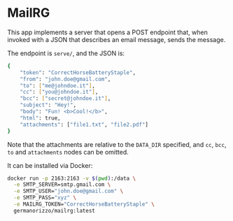 # MailRG

This app implements a server that opens a POST endpoint that, when invoked with a JSON that describes an email message, sends the message.

The endpoint is `serve/`, and the JSON is:

```bash
{
    "token": "CorrectHorseBatteryStaple",
    "from": "john.doe@gmail.com",
    "to": ["me@johndoe.it"],
    "cc": ["you@johndoe.it"],
    "bcc": ["secret@johndoe.it"],
    "subject": "Hey!",
    "body": "Fun! <b>Cool!</b>",
    "html": true,
    "attachments": ["file1.txt", "file2.pdf"]
}
```

Note that the attachments are relative to the `DATA_DIR` specified, and `cc`, `bcc`, `to` and `attachments` nodes can be omitted.

It can be installed via Docker:

```bash
docker run -p 2163:2163 -v $(pwd):/data \
  -e SMTP_SERVER=smtp.gmail.com \
  -e SMTP_USER="john.doe@gmail.com" \
  -e SMTP_PASS="xyz" \
  -e MAILRG_TOKEN="CorrectHorseBatteryStaple" \
  germanorizzo/mailrg:latest
```